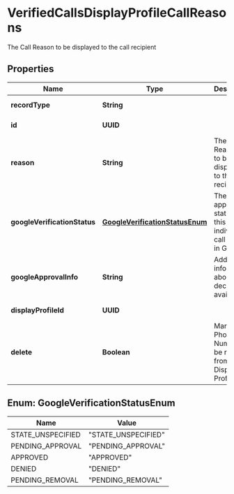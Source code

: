 

# VerifiedCallsDisplayProfileCallReasons

The Call Reason to be displayed to the call recipient

## Properties

Name | Type | Description | Notes
------------ | ------------- | ------------- | -------------
**recordType** | **String** |  |  [optional] [readonly]
**id** | **UUID** |  |  [optional] [readonly]
**reason** | **String** | The Call Reason text to be displayed to the call recipient |  [optional]
**googleVerificationStatus** | [**GoogleVerificationStatusEnum**](#GoogleVerificationStatusEnum) | The approval status of this individual call reason in Google |  [optional] [readonly]
**googleApprovalInfo** | **String** | Additional information about the decision, if available. |  [optional] [readonly]
**displayProfileId** | **UUID** |  |  [optional] [readonly]
**delete** | **Boolean** | Marks the Phone Number to be removed from the Display Profile |  [optional]



## Enum: GoogleVerificationStatusEnum

Name | Value
---- | -----
STATE_UNSPECIFIED | &quot;STATE_UNSPECIFIED&quot;
PENDING_APPROVAL | &quot;PENDING_APPROVAL&quot;
APPROVED | &quot;APPROVED&quot;
DENIED | &quot;DENIED&quot;
PENDING_REMOVAL | &quot;PENDING_REMOVAL&quot;



